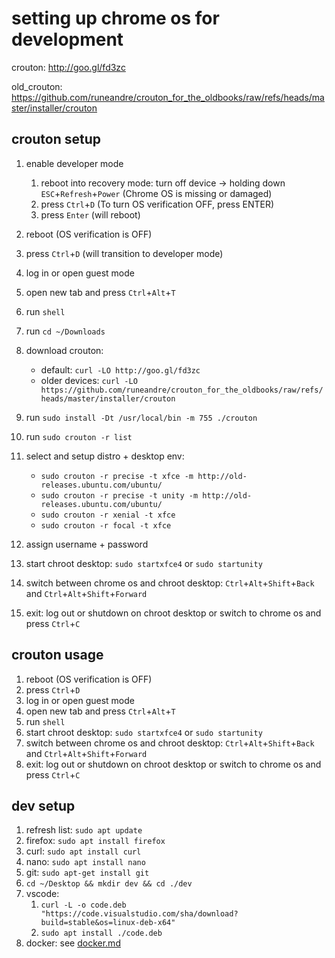 # setting up chrome os for development

crouton: http://goo.gl/fd3zc

old_crouton: https://github.com/runeandre/crouton_for_the_oldbooks/raw/refs/heads/master/installer/crouton

## crouton setup

1. enable developer mode
    1. reboot into recovery mode: turn off device -> holding down `ESC`+`Refresh`+`Power` (Chrome OS is missing or damaged)
    2. press `Ctrl`+`D` (To turn OS verification OFF, press ENTER)
    3. press `Enter` (will reboot)
  
2. reboot (OS verification is OFF)
3. press `Ctrl`+`D` (will transition to developer mode)
4. log in or open guest mode
5. open new tab and press `Ctrl`+`Alt`+`T`
6. run `shell`
7. run `cd ~/Downloads`
8. download crouton:
    * default: `curl -LO http://goo.gl/fd3zc`
    * older devices: `curl -LO https://github.com/runeandre/crouton_for_the_oldbooks/raw/refs/heads/master/installer/crouton
`
9. run `sudo install -Dt /usr/local/bin -m 755 ./crouton`
10. run `sudo crouton -r list`
11. select and setup distro + desktop env:
    * `sudo crouton -r precise -t xfce -m http://old-releases.ubuntu.com/ubuntu/`
    * `sudo crouton -r precise -t unity -m http://old-releases.ubuntu.com/ubuntu/`
    * `sudo crouton -r xenial -t xfce`
    * `sudo crouton -r focal -t xfce`
12. assign username + password
13. start chroot desktop: `sudo startxfce4` or `sudo startunity`
14. switch between chrome os and chroot desktop: `Ctrl`+`Alt`+`Shift`+`Back` and `Ctrl`+`Alt`+`Shift`+`Forward`
15. exit: log out or shutdown on chroot desktop or switch to chrome os and press `Ctrl`+`C`

## crouton usage

1. reboot (OS verification is OFF)
2. press `Ctrl`+`D`
3. log in or open guest mode
4. open new tab and press `Ctrl`+`Alt`+`T`
5. run `shell`
6. start chroot desktop: `sudo startxfce4` or `sudo startunity`
7. switch between chrome os and chroot desktop: `Ctrl`+`Alt`+`Shift`+`Back` and `Ctrl`+`Alt`+`Shift`+`Forward`
8. exit: log out or shutdown on chroot desktop or switch to chrome os and press `Ctrl`+`C`

## dev setup

1. refresh list: `sudo apt update`
2. firefox: `sudo apt install firefox`
3. curl: `sudo apt install curl`
4. nano: `sudo apt install nano`
5. git: `sudo apt-get install git`
6. `cd ~/Desktop && mkdir dev && cd ./dev`
7. vscode:
    1. `curl -L -o code.deb "https://code.visualstudio.com/sha/download?build=stable&os=linux-deb-x64"`
    2. `sudo apt install ./code.deb`
8. docker: see [docker.md](https://github.com/BlazerYoo/chromeos-dev/blob/main/docker.md)
